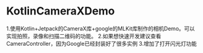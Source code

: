 # KotlinCameraXDemo
1.使用Kotlin+Jetpack的CameraX库+google的MLKit库制作的相机Demo。可以实现拍照，录像和扫描二维码的功能。
2.如果想快速开发建议查看CameraController，因为Google已经封装好了很多实例
3.增加了打开闪光灯功能
